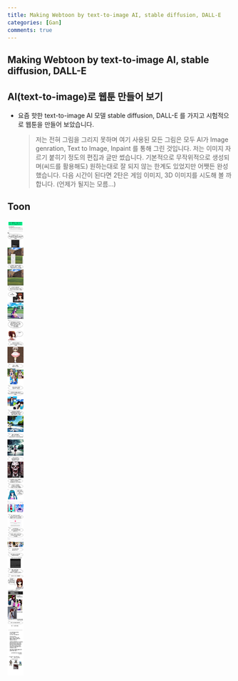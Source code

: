 ```yaml
---
title: Making Webtoon by text-to-image AI, stable diffusion, DALL-E  
categories: [Gan]
comments: true
---
```


## Making Webtoon by text-to-image AI, stable diffusion, DALL-E 
## AI(text-to-image)로 웹툰 만들어 보기 

* 요즘 핫한 text-to-image AI 모델 stable diffusion, DALL-E 를 가지고 시험적으로 웹툰을 만들어 보았습니다. </a>
  > 저는 전혀 그림을 그리지 못하며 여기 사용된 모든 그림은 모두 AI가 Image genration, Text to Image, Inpaint 를 통해 그린 것입니다.
  > 저는 이미지 자르기 붙히기 정도의 편집과 글만 썼습니다.
  > 기본적으로 무작위적으로 생성되며(씨드를 활용해도) 원하는대로 잘 되지 않는 한계도 있었지만 어쨋든 완성했습니다. 
  > 다음 시간이 된다면 2탄은 게임 이미지, 3D 이미지를 시도해 볼 까 합니다. (언제가 될지는 모름...)

 ## Toon 
![Toon image](/images/toon-lnw.jpg)


